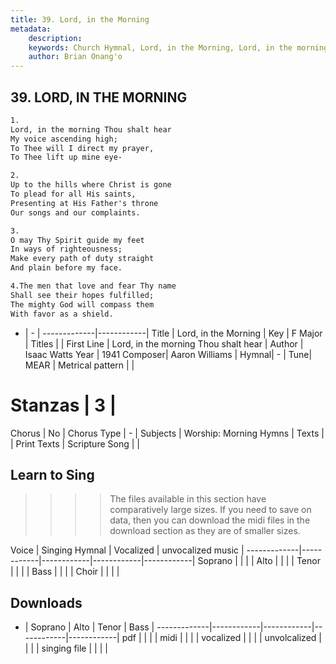 ```yaml
---
title: 39. Lord, in the Morning
metadata:
    description: 
    keywords: Church Hymnal, Lord, in the Morning, Lord, in the morning Thou shalt hear , 
    author: Brian Onang'o
---
```



## 39. LORD, IN THE MORNING

```txt
1.
Lord, in the morning Thou shalt hear
My voice ascending high;
To Thee will I direct my prayer,
To Thee lift up mine eye-

2.
Up to the hills where Christ is gone
To plead for all His saints,
Presenting at His Father's throne
Our songs and our complaints.

3.
O may Thy Spirit guide my feet
In ways of righteousness;
Make every path of duty straight
And plain before my face.

4.The men that love and fear Thy name
Shall see their hopes fulfilled;
The mighty God will compass them
With favor as a shield.

```

- |   -  |
-------------|------------|
Title | Lord, in the Morning |
Key | F Major |
Titles |  |
First Line | Lord, in the morning Thou shalt hear  |
Author | Isaac Watts
Year | 1941
Composer| Aaron Williams |
Hymnal|  - |
Tune| MEAR |
Metrical pattern | |
# Stanzas | 3 |
Chorus | No |
Chorus Type | - |
Subjects | Worship: Morning Hymns |
Texts |  |
Print Texts | 
Scripture Song |  |
  
## Learn to Sing

>>>> The files available in this section have comparatively large sizes. If you need to save on data, then you can download the midi files in the download section as they are of smaller sizes.

Voice |  Singing Hymnal | Vocalized | unvocalized music |
-------------|------------|------------|------------|------------|
Soprano | | | |
Alto | | | |
Tenor | | | |
Bass | | | |
Choir | | | |

## Downloads

- |  Soprano | Alto | Tenor | Bass |
-------------|------------|------------|------------|------------|
pdf | | | |
midi | | | |
vocalized | | | |
unvolcalized | | | |
singing file | | | |
  